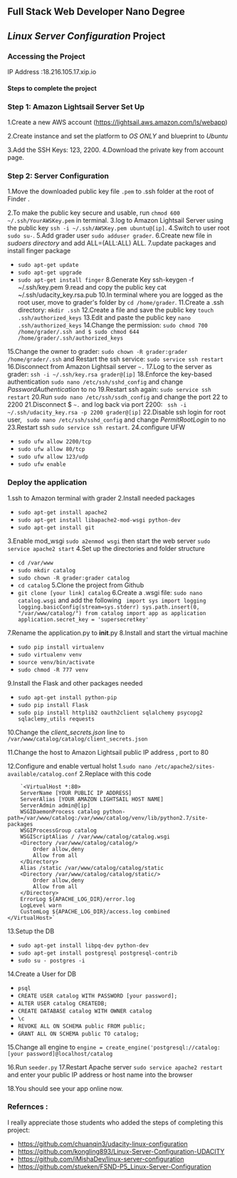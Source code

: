 ## Full Stack Web Developer Nano Degree ##
## _Linux Server Configuration_ Project  ##

### Accessing the Project ####
IP Address :18.216.105.17.xip.io

#### Steps to complete the project ####

### Step 1: Amazon Lightsail Server Set Up ###
1.Create a new AWS account (https://lightsail.aws.amazon.com/ls/webapp)

2.Create instance and set the platform to _OS ONLY_ and blueprint to _Ubuntu_

3.Add the SSH Keys: 123, 2200.
4.Download the private key from account page.

### Step 2: Server Configuration ###
1.Move the downloaded public key file `.pem` to .ssh folder at the root of Finder .

2.To make the public key secure and usable, run ` chmod 600 ~/.ssh/YourAWSKey.pem ` in terminal.
3.log to Amazon Lightsail Server using the public key ` ssh -i ~/.ssh/AWSKey.pem ubuntu@[ip] `.
4.Switch to user root `sudo su-`.
5.Add grader user `sudo adduser grader`.
6.Create new file in _sudoers directory_ and add ALL=(ALL:ALL) ALL.
7.update packages and install finger package
- `sudo apt-get update`
- `sudo apt-get upgrade`
- `sudo apt-get install finger`
8.Generate Key ssh-keygen -f ~/.ssh/key.pem
9.read and copy the public key cat ~/.ssh/udacity_key.rsa.pub
10.In terminal where you are logged as the root user, move to grader's folder by `cd /home/grader`.
11.Create a .ssh directory: `mkdir .ssh`
12.Create a file and save the public key `touch .ssh/authorized_keys`
13.Edit and paste the public key `nano .ssh/authorized_keys`
14.Change the permission: `sudo chmod 700 /home/grader/.ssh and $ sudo chmod 644 /home/grader/.ssh/authorized_keys`

15.Change the owner to grader: `sudo chown -R grader:grader /home/grader/.ssh` and Restart the ssh service: `sudo service ssh restart`
16.Disconnect from Amazon Lightsail server `~.`
17.Log to the server as grader: `ssh -i ~/.ssh/key.rsa grader@[ip]`
18.Enforce the key-based authentication `sudo nano /etc/ssh/sshd_config` and change _PasswordAuthentication_ to no
19.Restart ssh again:  `sudo service ssh restart`
20.Run `sudo nano /etc/ssh/ssdh_config` and change the port 22 to 2200
21.Disconnect $ `~.` and log back via port 2200: ` ssh -i ~/.ssh/udacity_key.rsa -p 2200 grader@[ip]`
22.Disable ssh login for root user, ` sudo nano /etc/ssh/sshd_config` and change _PermitRootLogin_ to no
23.Restart ssh `sudo service ssh restart`.
24.configure UFW 
- `sudo ufw allow 2200/tcp`
- `sudo ufw allow 80/tcp`
- `sudo ufw allow 123/udp`
- `sudo ufw enable`


### Deploy the application ###
1.ssh to Amazon terminal with grader
2.Install needed packages
- `sudo apt-get install apache2`
- `sudo apt-get install libapache2-mod-wsgi python-dev`
- `sudo apt-get install git`

3.Enable mod_wsgi `sudo a2enmod wsgi` then start the web server `sudo service apache2 start` 
4.Set up the directories and folder structure
- `cd /var/www`
- `sudo mkdir catalog`
- `sudo chown -R grader:grader catalog`
- `cd catalog`
5.Clone the project from Github
- ` git clone [your link] catalog `
6.Create a .wsgi file: `sudo nano catalog.wsgi` and add the following 
`
import sys
import logging
logging.basicConfig(stream=sys.stderr)
sys.path.insert(0, "/var/www/catalog/")
from catalog import app as application
application.secret_key = 'supersecretkey'`

7.Rename the application.py to __init__.py
8.Install and start the virtual machine
- `sudo pip install virtualenv`
- `sudo virtualenv venv`
- `source venv/bin/activate`
- `sudo chmod -R 777 venv`

9.Install the Flask and other packages needed
- `sudo apt-get install python-pip`
- `sudo pip install Flask`
- `sudo pip install httplib2 oauth2client sqlalchemy psycopg2 sqlaclemy_utils requests`

10.Change the _client_secrets.json_ line to `/var/www/catalog/catalog/client_secrets.json`

11.Change the host to Amazon Lightsail public IP address , port to 80 

12.Configure and enable vertual holst
	1.`sudo nano /etc/apache2/sites-available/catalog.conf`
	2.Replace with this code

    	`<VirtualHost *:80>
        ServerName [YOUR PUBLIC IP ADDRESS]
        ServerAlias [YOUR AMAZON LIGHTSAIL HOST NAME]
        ServerAdmin admin@[ip]
        WSGIDaemonProcess catalog python-path=/var/www/catalog:/var/www/catalog/venv/lib/python2.7/site-packages
        WSGIProcessGroup catalog
        WSGIScriptAlias / /var/www/catalog/catalog.wsgi
        <Directory /var/www/catalog/catalog/>
            Order allow,deny
            Allow from all
        </Directory>
        Alias /static /var/www/catalog/catalog/static
        <Directory /var/www/catalog/catalog/static/>
            Order allow,deny
            Allow from all
        </Directory>
        ErrorLog ${APACHE_LOG_DIR}/error.log
        LogLevel warn
        CustomLog ${APACHE_LOG_DIR}/access.log combined
    </VirtualHost>`

13.Setup the DB
- `sudo apt-get install libpq-dev python-dev`
- `sudo apt-get install postgresql postgresql-contrib`
- `sudo su - postgres -i`

14.Create a User for DB
- `psql`
- `CREATE USER catalog WITH PASSWORD [your password];`
- `ALTER USER catalog CREATEDB;`
- `CREATE DATABASE catalog WITH OWNER catalog`
- `\c`
- `REVOKE ALL ON SCHEMA public FROM public;`
- `GRANT ALL ON SCHEMA public TO catalog;`

15.Change all engine to `engine = create_engine('postgresql://catalog:[your password]@localhost/catalog`

16.Run `seeder.py`
17.Restart Apache server `sudo service apache2 restart` and enter your public IP address or host name into the browser

18.You should see your app online now.

### Refernces : ###
I really appreciate those students who added the steps of completing this project:

- https://github.com/chuanqin3/udacity-linux-configuration
- https://github.com/kongling893/Linux-Server-Configuration-UDACITY
- https://github.com/iMishaDev/linux-server-configuration
- https://github.com/stueken/FSND-P5_Linux-Server-Configuration
